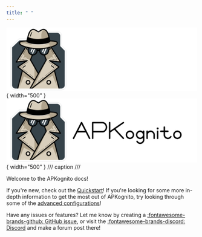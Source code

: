 ```yaml
---
title: " "
---
```


![APKognito Logo](images/dark-wide.png#only-dark){ width="500" }
![APKognito Logo](images/light-wide.png#only-light){ width="500" }
/// caption
///

Welcome to the APKognito docs!

If you're new, check out the [Quickstart](getting_started/index.md)!
If you're looking for some more in-depth information to get the most out of APKognito, try looking through some of the [advanced configurations](./advanced/advanced_package_configurations.md)!

Have any issues or features? Let me know by creating a [:fontawesome-brands-github: GitHub issue](https://github.com/Sombody101/APKognito/issues), or visit the [:fontawesome-brands-discord: Discord](https://discord.gg/rNR2VHySgF) and make a forum post there!
